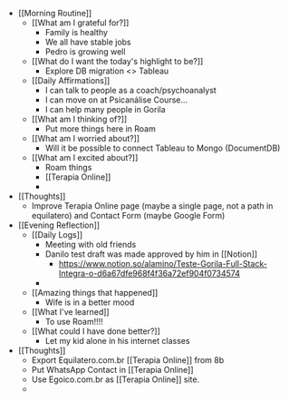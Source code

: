 - [[Morning Routine]]
    - [[What am I grateful for?]]
        - Family is healthy
        - We all have stable jobs
        - Pedro is growing well
    - [[What do I want the today's highlight to be?]]
        - Explore DB migration <> Tableau
    - [[Daily Affirmations]]
        - I can talk to people as a coach/psychoanalyst
        - I can move on at Psicanálise Course...
        - I can help many people in Gorila
    - [[What am I thinking of?]]
        - Put more things here in Roam
    - [[What am I worried about?]]
        - Will it be possible to connect Tableau to Mongo (DocumentDB)
    - [[What am I excited about?]]
        - Roam things
        - [[Terapia Online]]
        - 
- [[Thoughts]]
    - Improve Terapia Online page (maybe a single page, not a path in equilatero) and Contact Form (maybe Google Form)
- [[Evening Reflection]]
    - [[Daily Logs]]
        - Meeting with old friends
        - Danilo test draft was made approved by him in [[Notion]]
            - https://www.notion.so/alamino/Teste-Gorila-Full-Stack-Integra-o-d6a67dfe968f4f36a72ef904f0734574
        - 
    - [[Amazing things that happened]]
        - Wife is in a better mood
    - [[What I've learned]]
        - To use Roam!!!!
    - [[What could I have done better?]]
        - Let my kid alone in his internet classes
- [[Thoughts]]
    - Export Equilatero.com.br [[Terapia Online]] from 8b
    - Put WhatsApp Contact in [[Terapia Online]]
    - Use Egoico.com.br as [[Terapia Online]] site.
    - 
